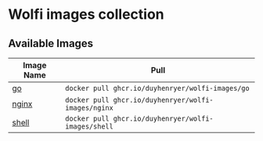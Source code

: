 # Wolfi images collection

## Available Images

| Image Name                                                     | Pull                                                             |
| -------------------------------------------------------------- | ---------------------------------------------------------------- |
| [go](./images/go/)                                             | `docker pull ghcr.io/duyhenryer/wolfi-images/go`               |
| [nginx](./images/nginx/)                                       | `docker pull ghcr.io/duyhenryer/wolfi-images/nginx`              |
| [shell](./images/shell/)                                       | `docker pull ghcr.io/duyhenryer/wolfi-images/shell`              |
